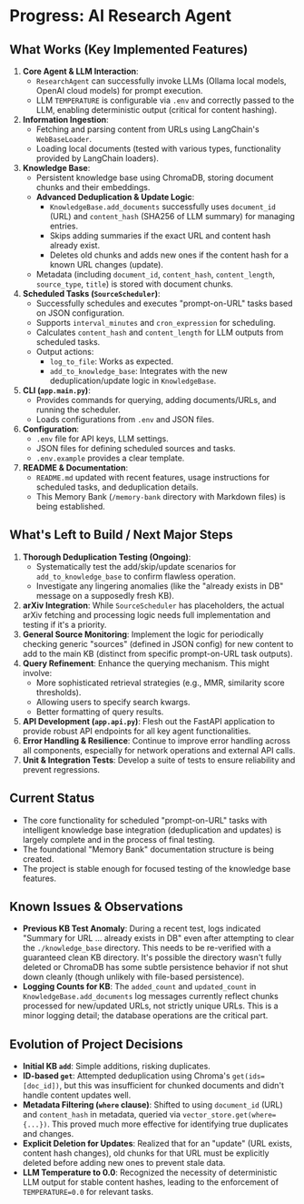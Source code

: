 # Progress: AI Research Agent

## What Works (Key Implemented Features)
1.  **Core Agent & LLM Interaction**:
    *   `ResearchAgent` can successfully invoke LLMs (Ollama local models, OpenAI cloud models) for prompt execution.
    *   LLM `TEMPERATURE` is configurable via `.env` and correctly passed to the LLM, enabling deterministic output (critical for content hashing).
2.  **Information Ingestion**:
    *   Fetching and parsing content from URLs using LangChain's `WebBaseLoader`.
    *   Loading local documents (tested with various types, functionality provided by LangChain loaders).
3.  **Knowledge Base**:
    *   Persistent knowledge base using ChromaDB, storing document chunks and their embeddings.
    *   **Advanced Deduplication & Update Logic**:
        *   `KnowledgeBase.add_documents` successfully uses `document_id` (URL) and `content_hash` (SHA256 of LLM summary) for managing entries.
        *   Skips adding summaries if the exact URL and content hash already exist.
        *   Deletes old chunks and adds new ones if the content hash for a known URL changes (update).
    *   Metadata (including `document_id`, `content_hash`, `content_length`, `source_type`, `title`) is stored with document chunks.
4.  **Scheduled Tasks (`SourceScheduler`)**:
    *   Successfully schedules and executes "prompt-on-URL" tasks based on JSON configuration.
    *   Supports `interval_minutes` and `cron_expression` for scheduling.
    *   Calculates `content_hash` and `content_length` for LLM outputs from scheduled tasks.
    *   Output actions:
        *   `log_to_file`: Works as expected.
        *   `add_to_knowledge_base`: Integrates with the new deduplication/update logic in `KnowledgeBase`.
5.  **CLI (`app.main.py`)**:
    *   Provides commands for querying, adding documents/URLs, and running the scheduler.
    *   Loads configurations from `.env` and JSON files.
6.  **Configuration**:
    *   `.env` file for API keys, LLM settings.
    *   JSON files for defining scheduled sources and tasks.
    *   `.env.example` provides a clear template.
7.  **README & Documentation**:
    *   `README.md` updated with recent features, usage instructions for scheduled tasks, and deduplication details.
    *   This Memory Bank (`/memory-bank` directory with Markdown files) is being established.

## What's Left to Build / Next Major Steps
1.  **Thorough Deduplication Testing (Ongoing)**:
    *   Systematically test the add/skip/update scenarios for `add_to_knowledge_base` to confirm flawless operation.
    *   Investigate any lingering anomalies (like the "already exists in DB" message on a supposedly fresh KB).
2.  **arXiv Integration**: While `SourceScheduler` has placeholders, the actual arXiv fetching and processing logic needs full implementation and testing if it's a priority.
3.  **General Source Monitoring**: Implement the logic for periodically checking generic "sources" (defined in JSON config) for new content to add to the main KB (distinct from specific prompt-on-URL task outputs).
4.  **Query Refinement**: Enhance the querying mechanism. This might involve:
    *   More sophisticated retrieval strategies (e.g., MMR, similarity score thresholds).
    *   Allowing users to specify search kwargs.
    *   Better formatting of query results.
5.  **API Development (`app.api.py`)**: Flesh out the FastAPI application to provide robust API endpoints for all key agent functionalities.
6.  **Error Handling & Resilience**: Continue to improve error handling across all components, especially for network operations and external API calls.
7.  **Unit & Integration Tests**: Develop a suite of tests to ensure reliability and prevent regressions.

## Current Status
-   The core functionality for scheduled "prompt-on-URL" tasks with intelligent knowledge base integration (deduplication and updates) is largely complete and in the process of final testing.
-   The foundational "Memory Bank" documentation structure is being created.
-   The project is stable enough for focused testing of the knowledge base features.

## Known Issues & Observations
-   **Previous KB Test Anomaly**: During a recent test, logs indicated "Summary for URL ... already exists in DB" even after attempting to clear the `./knowledge_base` directory. This needs to be re-verified with a guaranteed clean KB directory. It's possible the directory wasn't fully deleted or ChromaDB has some subtle persistence behavior if not shut down cleanly (though unlikely with file-based persistence).
-   **Logging Counts for KB**: The `added_count` and `updated_count` in `KnowledgeBase.add_documents` log messages currently reflect chunks processed for new/updated URLs, not strictly unique URLs. This is a minor logging detail; the database operations are the critical part.

## Evolution of Project Decisions
-   **Initial KB `add`**: Simple additions, risking duplicates.
-   **ID-based `get`**: Attempted deduplication using Chroma's `get(ids=[doc_id])`, but this was insufficient for chunked documents and didn't handle content updates well.
-   **Metadata Filtering (`where` clause)**: Shifted to using `document_id` (URL) and `content_hash` in metadata, queried via `vector_store.get(where={...})`. This proved much more effective for identifying true duplicates and changes.
-   **Explicit Deletion for Updates**: Realized that for an "update" (URL exists, content hash changes), old chunks for that URL must be explicitly deleted before adding new ones to prevent stale data.
-   **LLM Temperature to 0.0**: Recognized the necessity of deterministic LLM output for stable content hashes, leading to the enforcement of `TEMPERATURE=0.0` for relevant tasks.
